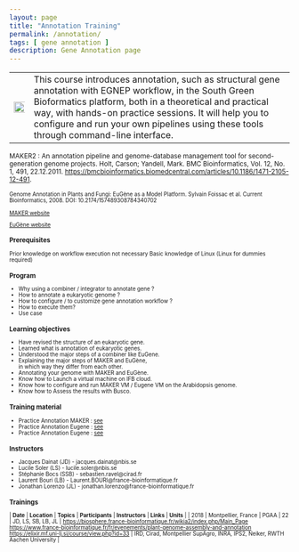 ```yaml
---
layout: page
title: "Annotation Training"
permalink: /annotation/
tags: [ gene annotation ]
description: Gene Annotation page
---
```


<table class="table-contact">
<tr>
<td><img width="200%" class="img-responsive" src="{{ site.url }}/images/trainings-workflowmanager.png" alt="" />
</td>
<td>
This course introduces annotation, such as structural gene annotation with EGNEP workflow, in the South Green Bioformatics platform, both in a theoretical and practical way, with hands-on practice sessions. It will help you to configure and run your own pipelines using these tools through command-line interface.
</td>
</tr>
</table>

<small>MAKER2 : An annotation pipeline and genome-database management tool for second-generation genome projects. Holt, Carson; Yandell, Mark. BMC Bioinformatics, Vol. 12, No. 1, 491, 22.12.2011. https://bmcbioinformatics.biomedcentral.com/articles/10.1186/1471-2105-12-491.

<small>Genome Annotation in Plants and Fungi: EuGène as a Model Platform. Sylvain Foissac et al. Current Bioinformatics, 2008. DOI: 10.2174/157489308784340702
  
[MAKER website](http://www.yandell-lab.org/software/maker.html)

[EuGène website](http://eugene.toulouse.inra.fr/)

### Prerequisites
Prior knowledge on workflow execution not necessary 
Basic knowledge of Linux (Linux for dummies required)

<div id="colonne1">
<h3>Program</h3>
<ul>
<li>Why using a combiner / integrator to annotate gene ?</li>
<li>How to annotate a eukaryotic genome ?</li>
<li>How to configure / to customize gene annotation workflow ? </li>
<li>How to execute them? </li>
<li>Use case</li>
</ul>
</div>

<div id="colonne2">
<h3>Learning objectives</h3>
<ul>
<li>Have revised the structure of an eukaryotic gene.</li>
<li>Learned what is annotation of eukaryotic genes.</li>
<li>Understood the major steps of a combiner like EuGene.</li> 
<li>Explaining the major steps of MAKER and EuGène,<br>in which way they differ from each other.</li>  
<li>Annotating your genome with MAKER and EuGène.</li>
<li>Know how to Launch a virtual machine on IFB cloud.</li>
<li>Know how to configure and run MAKER VM / Eugene VM on the Arabidopsis genome.</li>
<li>Know how to Assess the results with Busco.</li>
</ul>
</div>

<div id="colonne3">
<h3>Training material</h3>
<ul>
<li>Practice Annotation MAKER : <a target="_blank" href="{{ site.url }}/annotation/MAKER/StructuralAnnotation_mtp">see</a></li>
<li>Practice Annotation Eugene : <a target="_blank" href="{{ site.url }}/annotation/Eugene/exercice_eugene_appliance">see</a></li><li>Practice Annotation Eugene : <a target="_blank" href="{{ site.url }}/annotation/IFB-EGNEPpractice">see</a></li> 
</ul>
</div>

<div id="nextInline" class="clearfix">
<h3>Instructors</h3>
<ul>
<li>Jacques Dainat (JD) - jacques.dainat@nbis.se</li>
<li>Lucile Soler (LS) - lucile.soler@nbis.se</li>
<li>Stéphanie Bocs (SSB) - sebastien.ravel@cirad.fr</li>
<li>Laurent Bouri (LB) - Laurent.BOURI@france-bioinformatique.fr</li>
<li>Jonathan Lorenzo (JL) - jonathan.lorenzo@france-bioinformatique.fr</li></ul>
</div>

### Trainings

| **Date** | **Location** | **Topics** | **Participants** | **Instructors** | **Links** | **Units** |
| 2018 | Montpellier, France | PGAA  | 22 | JD, LS, SB, LB, JL | https://biosphere.france-bioinformatique.fr/wikia2/index.php/Main_Page https://www.france-bioinformatique.fr/fr/evenements/plant-genome-assembly-and-annotation https://elixir.mf.uni-lj.si/course/view.php?id=33 | IRD, Cirad, Montpellier SupAgro, INRA, IPS2, Neiker, RWTH Aachen University |




